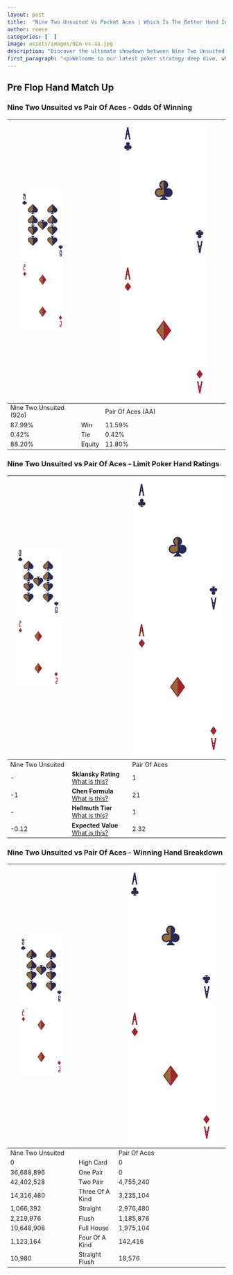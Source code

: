 ```yaml
---
layout: post
title:  "Nine Two Unsuited Vs Pocket Aces | Which Is The Better Hand In Poker? A Complete Guide"
author: reece
categories: [  ]
image: assets/images/92o-vs-aa.jpg
description: "Discover the ultimate showdown between Nine Two Unsuited and Pair Of Aces in poker! Uncover the odds, strategies, and scenarios where one hand triumphs over the other. Get ready to up your poker game with this thrilling analysis."
first_paragraph: "<p>Welcome to our latest poker strategy deep dive, where we're pitting two distinct hands against each other in a high-stakes showdown: Nine Two Unsuited vs Pair Of Aces.</p><p>In the dynamic world of poker, every decision counts, and knowing which hand holds the upper hand is key to your success at the table.</p><p>In this article, we'll dissect these two hands, explore the scenarios where one dominates the other, and equip you with the knowledge to make strategic choices that can tip the odds in your favor.</p><p>Get ready to unravel the intriguing dynamics of these poker hands and elevate your game to new heights.</p>"
---
```




[comment]: # (sp0)

## Pre Flop Hand Match Up

<div class="table hand-ratings" markdown="1"> 



### Nine Two Unsuited vs Pair Of Aces - Odds Of Winning


    
| ![image info](assets/images/hand1/9.png) ![image info](assets/images/hand1/2o.png) |  | ![image info](assets/images/hand2/A.png) ![image info](assets/images/hand2/Ao.png) |
| -------- | -------- | -------- |
| Nine Two Unsuited (92o) |  | Pair Of Aces (AA) |
| 87.99% | Win | 11.59% |
| 0.42% | Tie | 0.42% |
| 88.20% | Equity | 11.80% |




[comment]: # (sp1)



### Nine Two Unsuited vs Pair Of Aces - Limit Poker Hand Ratings


    
| ![image info](assets/images/hand1/9.png) ![image info](assets/images/hand1/2o.png) |  | ![image info](assets/images/hand2/A.png) ![image info](assets/images/hand2/Ao.png) |
| -------- | -------- | -------- |
| Nine Two Unsuited |  | Pair Of Aces |
| - | **Sklansky Rating** [What is this?](/sklansky-rating-explained) | 1 |
| -1 | **Chen Formula** [What is this?](/chen-formula-explained) | 21 |
| - | **Hellmuth Tier** [What is this?](/Hellmuth-tier-explained) | 1 |
| -0.12 | **Expected Value** [What is this?](/expected-value-explained) | 2.32 |




[comment]: # (sp2)



### Nine Two Unsuited vs Pair Of Aces - Winning Hand Breakdown


    
| ![image info](assets/images/hand1/9.png) ![image info](assets/images/hand1/2o.png) |  | ![image info](assets/images/hand2/A.png) ![image info](assets/images/hand2/Ao.png) |
| -------- | -------- | -------- |
| Nine Two Unsuited |  | Pair Of Aces |
| 0 | High Card | 0 |
| 36,688,896 | One Pair | 0 |
| 42,402,528 | Two Pair | 4,755,240 |
| 14,316,480 | Three Of A Kind | 3,235,104 |
| 1,066,392 | Straight | 2,976,480 |
| 2,219,976 | Flush | 1,185,876 |
| 10,648,908 | Full House | 1,975,104 |
| 1,123,164 | Four Of A Kind | 142,416 |
| 10,980 | Straight Flush | 18,576 |




[comment]: # (sp3)



</div>

[comment]: # (sp4)



[comment]: # (sp5)

